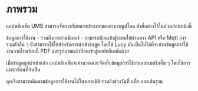 # ภาพรวม

แอปพลิเคชัน UMS สามารถจัดการกับหลายประเภทของสาธารณูปโภค ดังที่กล่าวไว้ในส่วนก่อนหน้านี้

ข้อมูลการใช้งาน - รวมถึงการอ่านมิเตอร์ - สามารถป้อนเข้าสู่ระบบได้ผ่านทาง API หรือ Mqtt การรวมตัวอื่น ๆ ยังสามารถใช้ได้สำหรับการนำเข้าข้อมูล โดยใช้ Lucy มันเป็นไปได้ที่จะอ่านข้อมูลการใช้งานจากใบแจ้งหนี้ PDF และรูปภาพแล้วป้อนเข้าสู่แอปพลิเคชันด้วย

เมื่อข้อมูลถูกนำเข้าแล้ว แอปพลิเคชันจะคำนวณและจัดเก็บข้อมูลการใช้งานและเมตริกอื่น ๆ โดยใช้การแทรกซ้อนที่จำเป็น

คุณจึงสามารถติดตามข้อมูลการใช้งานได้ในหลายมิติ รวมถึงช่วงวันที่ แท็ก และเส้นฐาน